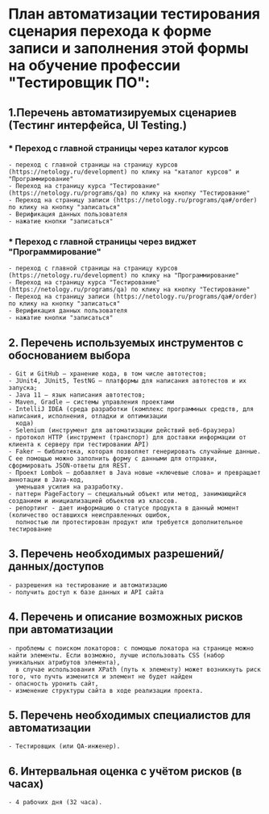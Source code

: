 # План автоматизации тестирования сценария перехода к форме записи и заполнения этой формы на обучение профессии "Тестировщик ПО":

## 1.Перечень автоматизируемых сценариев (Тестинг интерфейса, UI Testing.)

###  * Переход с главной страницы через каталог курсов

    - переход с главной страницы на страницу курсов (https://netology.ru/development) по клику на "каталог курсов" и "Программирование"
    - Переход на страницу курса "Тестирование" (https://netology.ru/programs/qa) по клику на кнопку "Тестирование" 
    - Переход на страницу записи (https://netology.ru/programs/qa#/order) по клику на кнопку "записаться"
    - Верификация данных пользователя
    - нажатие кнопки "записаться"

###  * Переход с главной страницы через виджет "Программирование"

    - переход с главной страницы на страницу курсов (https://netology.ru/development) по клику на "Программирование"
    - Переход на страницу курса "Тестирование" (https://netology.ru/programs/qa) по клику на кнопку "Тестирование" 
    - Переход на страницу записи (https://netology.ru/programs/qa#/order) по клику на кнопку "записаться"
    - Верификация данных пользователя
    - нажатие кнопки "записаться"

## 2. Перечень используемых инструментов с обоснованием выбора

    - Git и GitHub — хранение кода, в том числе автотестов;
    - JUnit4, JUnit5, TestNG — платформы для написания автотестов и их запуска;
    - Java 11 — язык написания автотестов;
    - Maven, Gradle — системы управления проектами
    - IntelliJ IDEA (среда разработки (комплекс программных средств, для написания, исполнения, отладки и оптимизации
      кода)
    - Selenium (инструмент для автоматизации действий веб-браузера)
    - протокол HTTP (инструмент (транспорт) для доставки информации от клиента к серверу при тестировании API)
    - Faker — библиотека, которая позволяет генерировать случайные данные. С ее помощью можно заполнить форму с данными для отправки, сформировать JSON-ответы для REST.
    - Проект Lombok — добавляет в Java новые «ключевые слова» и превращает аннотации в Java-код, 
      уменьшая усилия на разработку.
    - паттерн PageFactory — специальный объект или метод, занимающийся созданием и инициализацией объектов из классов.
    - репортинг - дает информацию о статусе продукта в данный момент (количество оставшихся неисправленных ошибок, 
      полностью ли протестирован продукт или требуется дополнительное тестирование 

## 3. Перечень необходимых разрешений/данных/доступов

    - разрешения на тестирование и автоматизацию
    - получить доступ к базе данных и API сайта

## 4. Перечень и описание возможных рисков при автоматизации

    - проблемы с поиском локаторов: с помощью локатора на странице можно найти элементы. Если возможно, лучше использовать CSS (набор уникальных атрибутов элемента), 
      в случае использования XPath (путь к элементу) может возникнуть риск того, что пучть изменится и элемент не будет найден 
    - опасность уронить сайт, 
    - изменение структуры сайта в ходе реализации проекта.
    
   
## 5. Перечень необходимых специалистов для автоматизации

    - Тестировщик (или QA-инженер).

## 6. Интервальная оценка с учётом рисков (в часах)

    - 4 рабочих дня (32 часа).
